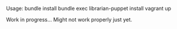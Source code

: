 Usage:
  bundle install
  bundle exec librarian-puppet install
  vagrant up

  Work in progress... Might not work properly just yet.
